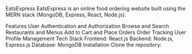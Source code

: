EatsExpress
EatsExpress is an online food ordering website built using the MERN stack (MongoDB, Express, React, Node.js).

Features
User Authentication and Authorization
Browse and Search Restaurants and Menus
Add to Cart and Place Orders
Order Tracking
User Profile Management
Tech Stack
Frontend: React.js
Backend: Node.js, Express.js
Database: MongoDB
Installation
Clone the repository:
